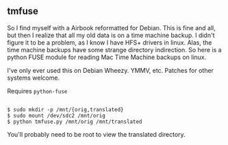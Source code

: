 ## tmfuse ##

So I find myself with a Airbook reformatted for Debian.  This is fine
and all, but then I realize that all my old data is on a time machine
backup.  I didn't figure it to be a problem, as I know I have HFS+
drivers in linux.  Alas, the time machine backups have some strange
directory indirection.  So here is a python FUSE module for reading
Mac Time Machine backups on linux.

I've only ever used this on Debian Wheezy.  YMMV, etc.  Patches for other systems welcome.

Requires `python-fuse`


~~~~

$ sudo mkdir -p /mnt/{orig,translated}
$ sudo mount /dev/sdc2 /mnt/orig
$ python tmfuse.py /mnt/orig /mnt/translated

~~~~

You'll probably need to be root to view the translated directory.

